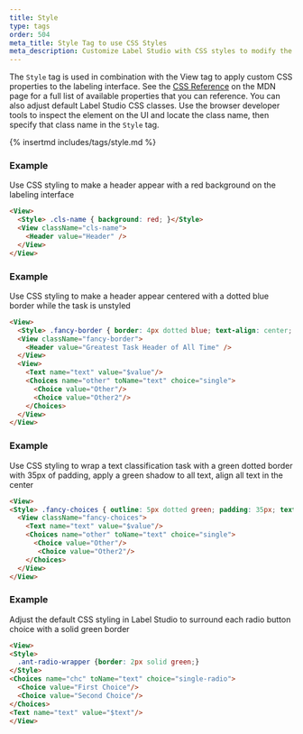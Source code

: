 ```yaml
---
title: Style
type: tags
order: 504
meta_title: Style Tag to use CSS Styles
meta_description: Customize Label Studio with CSS styles to modify the labeling interface for machine learning and data science projects.
---
```


The `Style` tag is used in combination with the View tag to apply custom CSS properties to the labeling interface. See the [CSS Reference](https://developer.mozilla.org/en-US/docs/Web/CSS/Reference) on the MDN page for a full list of available properties that you can reference. You can also adjust default Label Studio CSS classes. Use the browser developer tools to inspect the element on the UI and locate the class name, then specify that class name in the `Style` tag.

{% insertmd includes/tags/style.md %}

### Example

Use CSS styling to make a header appear with a red background on the labeling interface

```html
<View>
  <Style> .cls-name { background: red; }</Style>
  <View className="cls-name">
    <Header value="Header" />
  </View>
</View>
```
### Example

Use CSS styling to make a header appear centered with a dotted blue border while the task is unstyled

```html
<View>
  <Style> .fancy-border { border: 4px dotted blue; text-align: center; }</Style>
  <View className="fancy-border">
    <Header value="Greatest Task Header of All Time" />
  </View>
  <View>
    <Text name="text" value="$value"/>
    <Choices name="other" toName="text" choice="single">
      <Choice value="Other"/>
      <Choice value="Other2"/>
    </Choices>
  </View>
</View>
```
### Example

Use CSS styling to wrap a text classification task with a green dotted border with 35px of padding, apply a green shadow to all text, align all text in the center

```html
<View>
<Style> .fancy-choices { outline: 5px dotted green; padding: 35px; text-shadow: 2px 2px green; text-align: center; } </Style>
  <View className="fancy-choices">
    <Text name="text" value="$value"/>
    <Choices name="other" toName="text" choice="single">
      <Choice value="Other"/>
       <Choice value="Other2"/>
    </Choices>
  </View>
</View>
```
### Example

Adjust the default CSS styling in Label Studio to surround each radio button choice with a solid green border

```html
<View>
<Style>
  .ant-radio-wrapper {border: 2px solid green;}
</Style>
<Choices name="chc" toName="text" choice="single-radio">
  <Choice value="First Choice"/>
  <Choice value="Second Choice"/>
</Choices>
<Text name="text" value="$text"/>
</View>
```

